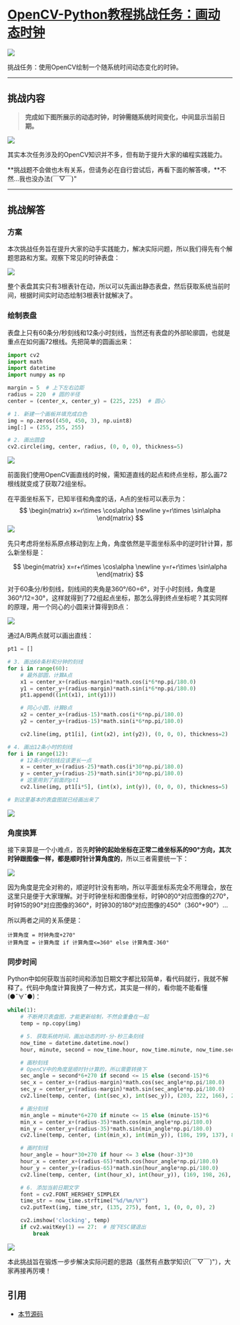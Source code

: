 # [OpenCV-Python教程挑战任务：画动态时钟](http://codec.wang/opencv-python-clock-drawing/)
 
![](http://blog.codec.wang/cv2_draw_clock_dynamic_sample.gif)

挑战任务：使用OpenCV绘制一个随系统时间动态变化的时钟。<!-- more -->

---

## 挑战内容

> **完成如下图所展示的动态时钟，时钟需随系统时间变化，中间显示当前日期。**

![](http://blog.codec.wang/cv2_draw_clock_dynamic_sample.gif)

其实本次任务涉及的OpenCV知识并不多，但有助于提升大家的编程实践能力。

**挑战题不会做也木有关系，但请务必在自行尝试后，再看下面的解答噢，**不然...我也没办法(￣▽￣)"

---

## 挑战解答

### 方案

本次挑战任务旨在提升大家的动手实践能力，解决实际问题，所以我们得先有个解题思路和方案。观察下常见的时钟表盘：

![](http://blog.codec.wang/cv2_draw_clock_actual_clock_sample.jpg)

整个表盘其实只有3根表针在动，所以可以先画出静态表盘，然后获取系统当前时间，根据时间实时动态绘制3根表针就解决了。

### 绘制表盘

表盘上只有60条分/秒刻线和12条小时刻线，当然还有表盘的外部轮廓圆，也就是重点在如何画72根线。先把简单的圆画出来：

```python
import cv2
import math
import datetime
import numpy as np

margin = 5  # 上下左右边距
radius = 220  # 圆的半径
center = (center_x, center_y) = (225, 225)  # 圆心

# 1. 新建一个画板并填充成白色
img = np.zeros((450, 450, 3), np.uint8)
img[:] = (255, 255, 255)

# 2. 画出圆盘
cv2.circle(img, center, radius, (0, 0, 0), thickness=5)
```

![](http://blog.codec.wang/cv2_draw_clock_blank_circle.jpg)

前面我们使用OpenCV画直线的时候，需知道直线的起点和终点坐标，那么画72根线就变成了获取72组坐标。

在平面坐标系下，已知半径和角度的话，A点的坐标可以表示为：
$$
\begin{matrix}
   x=r\times \cos\alpha \newline
   y=r\times \sin\alpha
\end{matrix}
$$
![](http://blog.codec.wang/cv2_draw_clock_center_shift.jpg)

先只考虑将坐标系原点移动到左上角，角度依然是平面坐标系中的逆时针计算，那么新坐标是：

$$
\begin{matrix}
   x=r+r\times \cos\alpha \newline
   y=r+r\times \sin\alpha
\end{matrix}
$$

对于60条分/秒刻线，刻线间的夹角是360°/60=6°，对于小时刻线，角度是360°/12=30°，这样就得到了72组起点坐标，那怎么得到终点坐标呢？其实同样的原理，用一个同心的小圆来计算得到B点：

![](http://blog.codec.wang/cv2_draw_clock_a_b_position.jpg)

通过A/B两点就可以画出直线：

```python
pt1 = []

# 3. 画出60条秒和分钟的刻线
for i in range(60):
    # 最外部圆，计算A点
    x1 = center_x+(radius-margin)*math.cos(i*6*np.pi/180.0)
    y1 = center_y+(radius-margin)*math.sin(i*6*np.pi/180.0)
    pt1.append((int(x1), int(y1)))

    # 同心小圆，计算B点
    x2 = center_x+(radius-15)*math.cos(i*6*np.pi/180.0)
    y2 = center_y+(radius-15)*math.sin(i*6*np.pi/180.0)

    cv2.line(img, pt1[i], (int(x2), int(y2)), (0, 0, 0), thickness=2)

# 4. 画出12条小时的刻线
for i in range(12):
    # 12条小时刻线应该更长一点
    x = center_x+(radius-25)*math.cos(i*30*np.pi/180.0)
    y = center_y+(radius-25)*math.sin(i*30*np.pi/180.0)
    # 这里用到了前面的pt1
    cv2.line(img, pt1[i*5], (int(x), int(y)), (0, 0, 0), thickness=5)

# 到这里基本的表盘图就已经画出来了
```

![](http://blog.codec.wang/cv2_draw_clock_blank_clock.jpg)

### 角度换算

接下来算是一个小难点，首先**时钟的起始坐标在正常二维坐标系的90°方向，其次时钟跟图像一样，都是顺时针计算角度的**，所以三者需要统一下：

![](http://blog.codec.wang/cv2_draw_clock_different_clock_contrast.jpg)

因为角度是完全对称的，顺逆时针没有影响，所以平面坐标系完全不用理会，放在这里只是便于大家理解。对于时钟坐标和图像坐标，时钟0的0°对应图像的270°，时钟15的90°对应图像的360°，时钟30的180°对应图像的450°（360°+90°）...

所以两者之间的关系便是：

```
计算角度 = 时钟角度+270°
计算角度 = 计算角度 if 计算角度<=360° else 计算角度-360°
```

### 同步时间

Python中如何获取当前时间和添加日期文字都比较简单，看代码就行，我就不解释了。代码中角度计算我换了一种方式，其实是一样的，看你能不能看懂(●ˇ∀ˇ●)：

```python
while(1):
    # 不断拷贝表盘图，才能更新绘制，不然会重叠在一起
    temp = np.copy(img)

    # 5. 获取系统时间，画出动态的时-分-秒三条刻线
    now_time = datetime.datetime.now()
    hour, minute, second = now_time.hour, now_time.minute, now_time.second

    # 画秒刻线
    # OpenCV中的角度是顺时针计算的，所以需要转换下
    sec_angle = second*6+270 if second <= 15 else (second-15)*6
    sec_x = center_x+(radius-margin)*math.cos(sec_angle*np.pi/180.0)
    sec_y = center_y+(radius-margin)*math.sin(sec_angle*np.pi/180.0)
    cv2.line(temp, center, (int(sec_x), int(sec_y)), (203, 222, 166), 2)

    # 画分刻线
    min_angle = minute*6+270 if minute <= 15 else (minute-15)*6
    min_x = center_x+(radius-35)*math.cos(min_angle*np.pi/180.0)
    min_y = center_y+(radius-35)*math.sin(min_angle*np.pi/180.0)
    cv2.line(temp, center, (int(min_x), int(min_y)), (186, 199, 137), 8)

    # 画时刻线
    hour_angle = hour*30+270 if hour <= 3 else (hour-3)*30
    hour_x = center_x+(radius-65)*math.cos(hour_angle*np.pi/180.0)
    hour_y = center_y+(radius-65)*math.sin(hour_angle*np.pi/180.0)
    cv2.line(temp, center, (int(hour_x), int(hour_y)), (169, 198, 26), 15)

    # 6. 添加当前日期文字
    font = cv2.FONT_HERSHEY_SIMPLEX
    time_str = now_time.strftime("%d/%m/%Y")
    cv2.putText(img, time_str, (135, 275), font, 1, (0, 0, 0), 2)

    cv2.imshow('clocking', temp)
    if cv2.waitKey(1) == 27:  # 按下ESC键退出
        break
```

![](http://blog.codec.wang/cv2_draw_clock_sample.jpg)

本此挑战旨在锻炼一步步解决实际问题的思路（虽然有点数学知识(￣▽￣)"），大家再接再厉噢！

## 引用

- [本节源码](https://github.com/codecwang/OpenCV-Python-Tutorial/tree/master/Challenge-01-Draw-Dynamic-Clock)